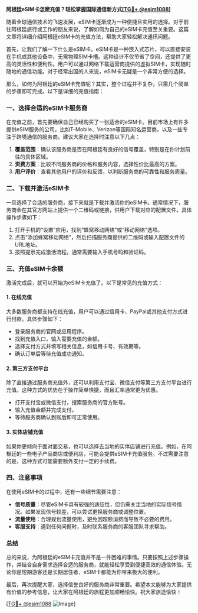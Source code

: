 **阿根廷eSIM卡怎麽充值？轻松掌握国际通信新方式[[TG💪+ @esim1088](https://t.me/s/esim1088)]**

随着全球通信技术的飞速发展，eSIM卡逐渐成为一种便捷且实用的选择。对于前往阿根廷旅行或工作的朋友来说，了解如何为自己的eSIM卡充值至关重要。这篇文章将详细介绍阿根廷eSIM卡的充值方法，帮助大家轻松解决通讯问题。

首先，让我们了解一下什么是eSIM卡。eSIM卡是一种嵌入式芯片，可以直接安装在手机或其他设备中，无需物理SIM卡槽。这种设计不仅节省了空间，还提供了更高的灵活性和便利性。用户可以通过网络下载运营商提供的虚拟SIM卡，实现随时随地的通信功能。对于经常出国的人来说，eSIM卡无疑是一个非常方便的选择。

那么，如何为阿根廷的eSIM卡充值呢？其实，整个过程并不复杂，只需几个简单的步骤即可完成。以下是详细的充值指南：

### 一、选择合适的eSIM卡服务商

在充值之前，首先要确保自己已经购买了一张适合的eSIM卡。目前市场上有许多提供eSIM服务的公司，比如T-Mobile、Verizon等国际知名运营商，以及一些专注于跨境通信的服务商。建议大家在选择时注意以下几点：

1. **覆盖范围**：确认该服务商是否在阿根廷有良好的信号覆盖，特别是在你计划前往的具体区域。
2. **资费方案**：比较不同服务商的价格和服务内容，选择性价比最高的方案。
3. **用户评价**：查看其他用户的评价和反馈，以判断服务商的可靠性和服务质量。

### 二、下载并激活eSIM卡

一旦选择了合适的服务商，接下来就是下载并激活你的eSIM卡。通常情况下，服务商会在其官方网站上提供一个二维码或链接，供用户下载对应的配置文件。具体操作步骤如下：

1. 打开手机的“设置”应用，找到“蜂窝移动网络”或“移动网络”选项。
2. 点击“添加蜂窝移动网络”，然后扫描服务商提供的二维码或输入配置文件的URL地址。
3. 按照提示完成激活流程，通常需要输入手机号码和验证码。

### 三、充值eSIM卡余额

激活完成后，就可以开始为eSIM卡充值了。以下是常见的充值方式：

#### 1. 在线充值

大多数服务商都支持在线充值，用户可以通过信用卡、PayPal或其他支付方式进行付款。具体步骤如下：

- 登录服务商的官网或应用程序。
- 找到充值入口，输入需要充值的金额。
- 选择支付方式并填写相关信息，如信用卡号、有效期等。
- 确认订单后等待充值成功通知。

#### 2. 第三方支付平台

除了直接通过服务商充值外，还可以利用支付宝、微信支付等第三方支付平台进行充值。这种方式的优势在于操作简单快捷，而且汇率通常更为优惠。

- 打开支付宝或微信支付，搜索服务商的官方账号。
- 输入充值金额并完成支付。
- 等待服务商确认到账后即可正常使用。

#### 3. 实体店铺充值

如果你更倾向于面对面交易，也可以选择去当地的实体店铺进行充值。例如，在阿根廷的一些电子产品商店或便利店，可能会提供eSIM卡充值服务。不过需要注意的是，这种方式可能需要额外支付一定的手续费。

### 四、注意事项

在使用eSIM卡的过程中，还有一些细节需要注意：

- **信号质量**：尽管eSIM卡具有较强的适应性，但仍需关注当地的实际信号情况。如果发现信号较差，可以尝试更换服务商或调整位置。
- **流量使用**：合理规划流量使用，避免因超额消费而导致不必要的费用。
- **客服支持**：遇到任何问题时，及时联系服务商的客服团队寻求帮助。

### 总结

总的来说，为阿根廷的eSIM卡充值并不是一件困难的事情。只要按照上述步骤操作，并结合自身需求选择合适的服务商，就能轻松享受到便捷高效的通信体验。无论你是短期游客还是长期居住者，eSIM卡都能为你带来极大的便利。

最后，再次提醒大家，选择信誉良好的服务商非常重要。希望本文能够为大家提供有价值的参考信息，让大家在阿根廷的旅程更加顺畅愉快。祝大家旅途愉快！

[[TG💪+ @esim1088](https://t.me/s/esim1088) ![Image](https://i.postimg.cc/4NQfJmqS/Snipaste-2025-05-13-00-14-12.png)]